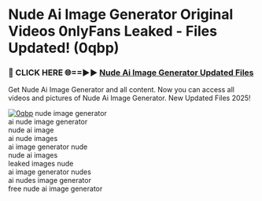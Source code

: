 # Nude Ai Image Generator Original Videos 0nlyFans Leaked - Files Updated! (0qbp)

<h3>🔴 CLICK HERE 🌐==►► <a href="https://tinyurl.com/yrmya6cz" rel="nofollow">Nude Ai Image Generator Updated Files</a></h3>

Get Nude Ai Image Generator and all content. Now you can access all videos and pictures of Nude Ai Image Generator. New Updated Files 2025!

[![0qbp](https://i.imgur.com/FMdXYCs.gif)](https://tinyurl.com/yrmya6cz)
nude image generator<br>
ai nude image generator<br>
nude ai image<br>
ai nude images<br>
ai image generator nude<br>
nude ai images<br>
leaked images nude<br>
ai image generator nudes<br>
ai nudes image generator<br>
free nude ai image generator